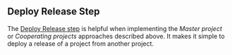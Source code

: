 ## Deploy Release Step

The [Deploy Release step](deploy-release-step.md) is helpful when implementing the _Master project_  or _Cooperating projects_ approaches described above. It makes it simple to deploy a release of a project from another project.    